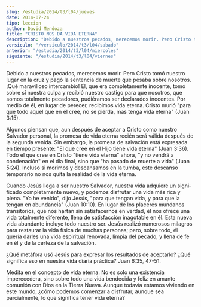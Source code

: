 ```yaml
---
slug: /estudia/2014/t3/l04/jueves
date: 2014-07-24
tipo: leccion
author: David Mendoza
title: "CRISTO NOS DA VIDA ETERNA"
description: "Debido a nuestros pecados, merecemos morir. Pero Cristo tomó nuestro lugar en la cruz y pagó la sentencia de muerte que pesaba sobre nosotros. ¡Qué maravilloso intercambio! Él, que era completamente inocente, tomó sobre sí nuestra culpa y recibió nuestro castigo para que nosotros, que somos totalmente pecadores, pudiéramos ser declarados inocentes."
versiculo: "/versiculo/2014/t3/l04/sabado"
anterior: "/estudia/2014/t3/l04/miercoles"
siguiente: "/estudia/2014/t3/l04/viernes"
---
```


Debido a nuestros pecados, merecemos morir. Pero Cristo tomó nuestro lugar en la cruz y pagó la sentencia de muerte que pesaba sobre nosotros. ¡Qué maravilloso intercambio! Él, que era completamente inocente, tomó sobre sí nuestra culpa y recibió nuestro castigo para que nosotros, que somos totalmente pecadores, pudiéramos ser declarados inocentes. Por medio de él, en lugar de perecer, recibimos vida eterna. Cristo murió "para que todo aquel que en él cree, no se pierda, mas tenga vida eterna" (Juan 3:15).

Algunos piensan que, aun después de aceptar a Cristo como nuestro Salvador personal, la promesa de vida eterna recién será válida después de la se­gunda venida. Sin embargo, la promesa de salvación está expresada en tiempo presente: "El que cree en el Hijo tiene vida eterna" (Juan 3:36). Todo el que cree en Cristo "tiene vida eterna" ahora, "y no vendrá a condenación" en el día final, sino que "ha pasado de muerte a vida" (Juan 5:24). Incluso si morimos y descansamos en la tumba, este descanso temporario no nos quita la realidad de la vida eterna.

Cuando Jesús llega a ser nuestro Salvador, nuestra vida adquiere un signi­ficado completamente nuevo, y podemos disfrutar una vida más rica y plena. "Yo he venido", dijo Jesús, "para que tengan vida, y para que la tengan en abun­dancia" (Juan 10:10). En lugar de los placeres mundanos transitorios, que nos hartan sin satisfacernos en verdad, él nos ofrece una vida totalmente diferente, llena de satisfacción inagotable en él. Esta nueva vida abundante incluye todo nuestro ser. Jesús realizó numerosos milagros para restaurar la vida física de muchas personas; pero, sobre todo, él quería darles una vida espiritual reno­vada, limpia del pecado, y llena de fe en él y de la certeza de la salvación.

¿Qué metáfora usó Jesús para expresar los resultados de aceptarlo? ¿Qué significa eso en nuestra vida diaria práctica? Juan 6:35, 47-51.

Medita en el concepto de vida eterna. No es solo una existencia imperecedera, sino sobre todo una vida bendecida y feliz en amante comunión con Dios en la Tierra Nueva. Aunque todavía estamos viviendo en este mundo, ¿cómo podemos comenzar a disfrutar, aunque sea parcialmente, lo que significa tener vida eterna?

